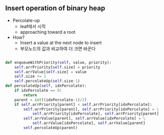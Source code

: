 ## Insert operation of binary heap
- Percolate-up
    - leaf에서 시작
    - approaching toward a root
- How?
    - Insert a value at the next node to insert
    - 부모노드의 값과 비교하여 더 크면 바꾼다

```python

def enqueueWithPriority(self, value, priority):
    self.arrPriority[self.size] = priority
    self.arrValue[self.size] = value
    self.size += 1
    self.percolateUp(self.size-1)
def percolateUp(self, idxPercolate):
    if idxPercolate == 0:
        return
    parent = int((idxPercolate-1)/2)
    if self.arrPriority[parent] < self.arrPriority[idxPercolate]:
        self.arrPriority[parent], self.arrPriority[idxPercolate] = \
            self.arrPriority[idxPercolate], self.arrPriority[parent]
        self.arrValue[parent], self.arrValue[idxPercolate] = \
            self.arrValue[idxPercolate], self.arrValue[parent]
        self.percolateUp(parent)         

```